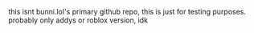 this isnt bunni.lol's primary github repo, this is just for testing purposes.<br/>
probably only addys or roblox version, idk
